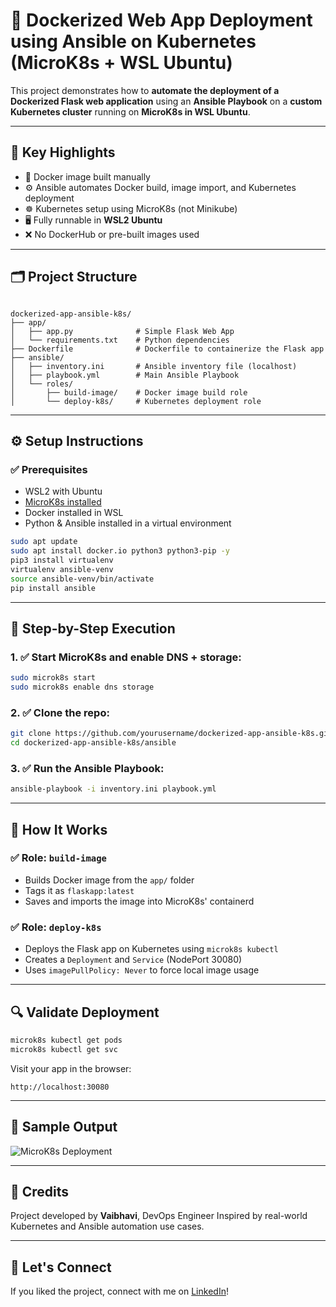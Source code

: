 
# 🚀 Dockerized Web App Deployment using Ansible on Kubernetes (MicroK8s + WSL Ubuntu)

This project demonstrates how to **automate the deployment of a Dockerized Flask web application** using an **Ansible Playbook** on a **custom Kubernetes cluster** running on **MicroK8s in WSL Ubuntu**.

---

## 📌 Key Highlights

- 🐳 Docker image built manually
- ⚙️ Ansible automates Docker build, image import, and Kubernetes deployment
- ☸️ Kubernetes setup using MicroK8s (not Minikube)
- 🖥️ Fully runnable in **WSL2 Ubuntu**
- ❌ No DockerHub or pre-built images used

---

## 🗂️ Project Structure

```

dockerized-app-ansible-k8s/
├── app/
│   ├── app.py              # Simple Flask Web App
│   └── requirements.txt    # Python dependencies
├── Dockerfile              # Dockerfile to containerize the Flask app
├── ansible/
│   ├── inventory.ini       # Ansible inventory file (localhost)
│   ├── playbook.yml        # Main Ansible Playbook
│   └── roles/
│       ├── build-image/    # Docker image build role
│       └── deploy-k8s/     # Kubernetes deployment role

````

---

## ⚙️ Setup Instructions

### ✅ Prerequisites

- WSL2 with Ubuntu
- [MicroK8s installed](https://microk8s.io/docs/install-alternatives)
- Docker installed in WSL
- Python & Ansible installed in a virtual environment

```bash
sudo apt update
sudo apt install docker.io python3 python3-pip -y
pip3 install virtualenv
virtualenv ansible-venv
source ansible-venv/bin/activate
pip install ansible
````

---

## 🚀 Step-by-Step Execution

### 1. ✅ Start MicroK8s and enable DNS + storage:

```bash
sudo microk8s start
sudo microk8s enable dns storage
```

### 2. ✅ Clone the repo:

```bash
git clone https://github.com/yourusername/dockerized-app-ansible-k8s.git
cd dockerized-app-ansible-k8s/ansible
```

### 3. ✅ Run the Ansible Playbook:

```bash
ansible-playbook -i inventory.ini playbook.yml
```

---

## 🔧 How It Works

### ✅ Role: `build-image`

* Builds Docker image from the `app/` folder
* Tags it as `flaskapp:latest`
* Saves and imports the image into MicroK8s' containerd

### ✅ Role: `deploy-k8s`

* Deploys the Flask app on Kubernetes using `microk8s kubectl`
* Creates a `Deployment` and `Service` (NodePort 30080)
* Uses `imagePullPolicy: Never` to force local image usage

---

## 🔍 Validate Deployment

```bash
microk8s kubectl get pods
microk8s kubectl get svc
```

Visit your app in the browser:

```
http://localhost:30080
```

---

## 📸 Sample Output

![MicroK8s Deployment](https://user-images.githubusercontent.com/youruser/flask-k8s-deployment.png)

---

## 🤝 Credits

Project developed by **Vaibhavi**, DevOps Engineer
Inspired by real-world Kubernetes and Ansible automation use cases.

---

## 📣 Let's Connect

If you liked the project, connect with me on [LinkedIn](https://www.linkedin.com/in/yourprofile)!




